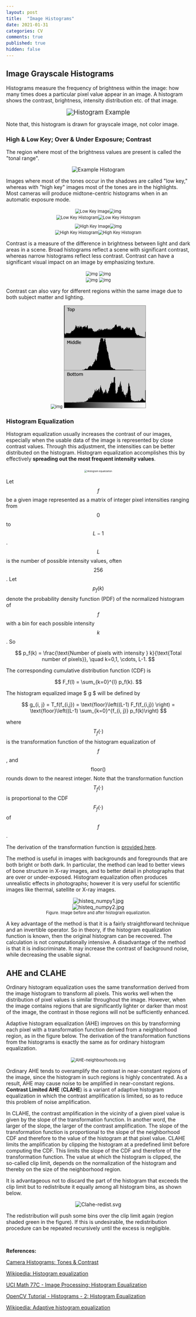 ```yaml
---
layout: post
title:  "Image Histograms"
date: 2021-01-31
categories: CV
comments: true
published: true
hidden: false
---
```


## Image Grayscale Histograms

Histograms measure the frequency of brightness within the image: how many times does a particular pixel value appear in an image. A histogram shows the contrast, brightness, intensity distribution etc. of that image. 

<div align='center'>
<img src="https://opencv-python-tutroals.readthedocs.io/en/latest/_images/histogram_sample.jpg" alt="Histogram Example" style="zoom:120%;" />
</div>

Note that, this histogram is drawn for grayscale image, not color image. 

### High & Low Key; Over & Under Exposure; Contrast

The region where most of the brightness values are present is called the "tonal range".

<div align='center'>
<img src="https://cdn.cambridgeincolour.com/images/tutorials/hist_examplehist.png" alt="Example Histogram" style="zoom:100%;" />
</div>

Images where most of the tones occur in the shadows are called "low key," whereas with "high key" images most of the tones are in the highlights. Most cameras will produce midtone-centric histograms when in an automatic exposure mode. 

<div align='center'>
<img src="https://cdn.cambridgeincolour.com/images/tutorials/hist_lowkey.jpg" alt="Low Key Image" style="zoom:80%;" /><img src="https://cdn.cambridgeincolour.com/images/tutorials/hist_lowkey_auto.jpg" alt="img" style="zoom:80%;" />
</div>
<div align='center'>
<img src="https://cdn.cambridgeincolour.com/images/tutorials/hist_lowkey_hist.png" alt="Low Key Histogram" style="zoom:80%;" /><img src="https://cdn.cambridgeincolour.com/images/tutorials/hist_lowkey_auto_hist.png" alt="Low Key Histogram" style="zoom:80%;" />
</div>
<div style="line-height:50%;">
    <br>
</div>
<div align='center'>
<img src="https://cdn.cambridgeincolour.com/images/tutorials/hist_highkey.jpg" alt="High Key Image" style="zoom:80%;" /><img src="https://cdn.cambridgeincolour.com/images/tutorials/hist_highkey_auto.jpg" alt="img" style="zoom:80%;" />
</div>
<div align='center'>
<img src="https://cdn.cambridgeincolour.com/images/tutorials/hist_highkey_hist.png" alt="High Key Histogram" style="zoom:80%;" /><img src="https://cdn.cambridgeincolour.com/images/tutorials/hist_highkey_hist_auto.png" alt="High Key Histogram" style="zoom:80%;" />
</div>

Contrast is a measure of the difference in brightness between light and dark areas in a scene. Broad histograms reflect a scene with significant contrast, whereas narrow histograms reflect less contrast. Contrast can have a significant visual impact on an image by emphasizing texture. 

<div align='center'>
<img src="https://cdn.cambridgeincolour.com/images/tutorials/hist_lowcont.jpg" alt="img" style="zoom:80%;" /> <img src="https://cdn.cambridgeincolour.com/images/tutorials/hist_highcont.jpg" alt="img" style="zoom:80%;" />
</div>
<div align='center'>
<img src="https://cdn.cambridgeincolour.com/images/tutorials/hist_lowcont_hist.png" alt="img" style="zoom:80%;" /> <img src="https://cdn.cambridgeincolour.com/images/tutorials/hist_highcont_hist.png" alt="img" style="zoom:80%;" /> 
</div>

Contrast can also vary for different regions within the same image due to both subject matter and lighting.

<div align='center'>
<img src="https://cdn.cambridgeincolour.com/images/tutorials/hist_norm2.jpg" alt="img" style="zoom:80%;" /> <img src="../pictures/image-histograms-seperated.png" alt="image-histograms-seperated" style="zoom: 50%;" />
</div>

### Histogram Equalization

Histogram equalization usually increases the contrast of our images, especially when the usable data of the image is represented by close contrast values. Through this adjustment, the intensities can be better distributed on the histogram. Histogram equalization accomplishes this by effectively **spreading out the most frequent intensity values**.

<div align='center'>
<img src="https://upload.wikimedia.org/wikipedia/commons/c/ca/Histogrammeinebnung.png" alt="Histogram equalization" style="zoom:45%;" />
</div>

Let $$f$$ be a given image represented as a matrix of integer pixel intensities ranging from $$0$$ to $$L-1$$. $$L$$ is the number of possible intensity values, often $$256$$. Let $$p_f(k) $$ denote the probability density function (PDF) of the normalized histogram of $$f$$ with a bin for each possible intensity $$k$$. So

$$
p_f(k) = \frac{\text{Number of pixels with intensity }  k}{\text{Total number of pixels}}, \quad k=0,1, \cdots, L-1.
$$

The corresponding cumulative distribution function (CDF) is 

$$
F_f(l) = \sum_{k=0}^{l} p_f(k).
$$

The histogram equalized image $ g $ will be defined by

$$
g_{i, j} = T_f(f_{i,j}) = \text{floor}\left((L-1) F_f(f_{i,j}) \right) = \text{floor}\left((L-1) \sum_{k=0}^{f_{i, j}} p_f(k)\right)
$$

where $$T_f(\cdot)$$ is the transformation function of the histogram equalization of $$f$$, and $$\text{floor}()$$ rounds down to the nearest integer. Note that the transformation function $$T_f(\cdot)$$ is proportional to the CDF $$F_f(\cdot)$$ of $$f$$.

The derivation of the transformation function is [provided here](http://www.math.uci.edu/icamp/courses/math77c/demos/hist_eq.pdf).

The method is useful in images with backgrounds and foregrounds that are both bright or both dark. In particular, the method can lead to better views of bone structure in X-ray images, and to better detail in photographs that are over or under-exposed. Histogram equalization often produces unrealistic effects in photographs; however it is very useful for scientific images like thermal, satellite or X-ray images. 

<div align='center'>
<figure>
<img src="https://docs.opencv.org/master/histeq_numpy1.jpg" alt="histeq_numpy1.jpg" style="zoom:100%;" /> <br>
<img src="https://docs.opencv.org/master/histeq_numpy2.jpg" alt="histeq_numpy2.jpg" style="zoom:100%;" />
<figcaption style="font-size: 80%;"> Figure. Image before and after histogram equalization. </figcaption>
</figure>
</div>

A key advantage of the method is that it is a fairly straightforward technique and an invertible operator. So in theory, if the histogram equalization function is known, then the original histogram can be recovered. The calculation is not computationally intensive. A disadvantage of the method is that it is indiscriminate. It may increase the contrast of background noise, while decreasing the usable signal.

## AHE and CLAHE

Ordinary histogram equalization uses the same transformation derived from the image histogram to transform all pixels. This works well when the distribution of pixel values is similar throughout the image. However, when the image contains regions that are significantly lighter or darker than most of the image, the contrast in those regions will not be sufficiently enhanced.

Adaptive histogram equalization (AHE) improves on this by transforming each pixel with a transformation function derived from a neighborhood region, as in the figure below. The derivation of the transformation functions from the histograms is exactly the same as for ordinary histogram equalization. 

<div align='center'>
<img src="https://upload.wikimedia.org/wikipedia/commons/thumb/8/84/AHE-neighbourhoods.svg/300px-AHE-neighbourhoods.svg.png" alt="AHE-neighbourhoods.svg" style="zoom:80%;" />
</div>

Ordinary AHE tends to overamplify the contrast in near-constant regions of the image, since the histogram in such regions is highly concentrated. As a result, AHE may cause noise to be amplified in near-constant regions. **Contrast Limited AHE** (**CLAHE**) is a variant of adaptive histogram equalization in which the contrast amplification is limited, so as to reduce this problem of noise amplification.

In CLAHE, the contrast amplification in the vicinity of a given pixel value is given by the slope of the transformation function. In another word, the larger of the slope, the larger of the contrast amplification. The slope of the transformation function is proportional to the slope of the neighborhood CDF and therefore to the value of the histogram at that pixel value. CLAHE limits the amplification by clipping the histogram at a predefined limit before computing the CDF. This limits the slope of the CDF and therefore of the transformation function. The value at which the histogram is clipped, the so-called clip limit, depends on the normalization of the histogram and thereby on the size of the neighborhood region. 

It is advantageous not to discard the part of the histogram that exceeds the clip limit but to redistribute it equally among all histogram bins, as shown below.

<div align='center'>
<img src="https://upload.wikimedia.org/wikipedia/commons/thumb/5/5f/Clahe-redist.svg/300px-Clahe-redist.svg.png" alt="Clahe-redist.svg" style="zoom:100%;" />
</div>

The redistribution will push some bins over the clip limit again (region shaded green in the figure). If this is undesirable, the redistribution procedure can be repeated recursively until the excess is negligible.

<br>

**References:**

[Camera Histograms: Tones & Contrast](https://www.cambridgeincolour.com/tutorials/histograms1.htm)

[Wikipedia: Histogram equalization](https://en.wikipedia.org/wiki/Histogram_equalization)

[UCI Math 77C - Image Processing: Histogram Equalization](http://www.math.uci.edu/icamp/courses/math77c/demos/hist_eq.pdf)

[OpenCV Tutorial - Histograms - 2: Histogram Equalization](https://docs.opencv.org/master/d5/daf/tutorial_py_histogram_equalization.html)

[Wikipedia: Adaptive histogram equalization](https://en.wikipedia.org/wiki/Adaptive_histogram_equalization)